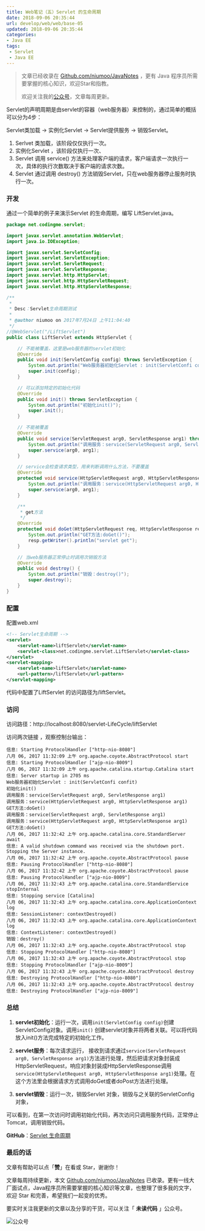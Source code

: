 ```yaml
---
title: Web笔记（五）Servlet 的生命周期
date: 2018-09-06 20:35:44
url: develop/web/web/base-05
updated: 2018-09-06 20:35:44
categories:
- Java EE
tags:
 - Servlet
 - Java EE
---
```


> 文章已经收录在 [Github.com/niumoo/JavaNotes](https://github.com/niumoo/JavaNotes) ，更有 Java 程序员所需要掌握的核心知识，欢迎Star和指教。
>
> 欢迎关注我的[公众号](https://github.com/niumoo/JavaNotes#%E5%85%AC%E4%BC%97%E5%8F%B7)，文章每周更新。


Servlet的声明周期是由servlet的容器（web服务器）来控制的，通过简单的概括可以分为4步：  

Servlet类加载 → 实例化Servlet → Servlet提供服务 → 销毁Servlet。  

1. Serlvet 类加载，该阶段仅仅执行一次。  
1. 实例化Servlet ，该阶段仅执行一次、  
1. Servlet 调用 service() 方法来处理客户端的请求，客户端请求一次执行一次，具体的执行次数取决于客户端的请求次数。    
1. Servlet 通过调用 destroy() 方法销毁Servlet，只在web服务器停止服务时执行一次。  
<!-- more -->

### 开发
通过一个简单的例子来演示Servlet 的生命周期，编写 LiftServlet.java。
```java
package net.codingme.servlet;

import javax.servlet.annotation.WebServlet;
import java.io.IOException;

import javax.servlet.ServletConfig;
import javax.servlet.ServletException;
import javax.servlet.ServletRequest;
import javax.servlet.ServletResponse;
import javax.servlet.http.HttpServlet;
import javax.servlet.http.HttpServletRequest;
import javax.servlet.http.HttpServletResponse;

/**
 * 
 * Desc：Servlet生命周期测试
 * 
 * @author niumoo on 2017年7月24日 上午11:04:40
 */
//@WebServlet("/LiftServlet")
public class LiftServlet extends HttpServlet {

	// 不能被覆盖，这里是web服务器的servlet初始化
	@Override
	public void init(ServletConfig config) throws ServletException {
		System.out.println("Web服务器初始化Servlet : init(ServletConfi confit)");
		super.init(config);
	}

	// 可以添加特定的初始化代码
	@Override
	public void init() throws ServletException {
		System.out.println("初始化init()");
		super.init();
	}

	// 不能被覆盖
	@Override
	public void service(ServletRequest arg0, ServletResponse arg1) throws ServletException, IOException {
		System.out.println("调用服务：service(ServletRequest arg0, ServletResponse arg1)");
		super.service(arg0, arg1);
	}

	// service会检查请求类型，用来判断调用什么方法，不要覆盖
	@Override
	protected void service(HttpServletRequest arg0, HttpServletResponse arg1) throws ServletException, IOException {
		System.out.println("调用服务：service(HttpServletRequest arg0, HttpServletResponse arg1)");
		super.service(arg0, arg1);
	}

	/**
	 * get方法
	 */
	@Override
	protected void doGet(HttpServletRequest req, HttpServletResponse resp) throws ServletException, IOException {
		System.out.println("GET方法:doGet()");
		resp.getWriter().println("servlet get");
	}

	// 当web服务器正常停止时调用次销毁方法
	@Override
	public void destroy() {
		System.out.println("销毁：destroy()");
		super.destroy();
	}
}
```


### 配置
配置web.xml
```xml
<!-- Servlet生命周期 -->
<servlet>
	<servlet-name>liftServlet</servlet-name>
	<servlet-class>net.codingme.servlet.LiftServlet</servlet-class>
</servlet>
<servlet-mapping>
	<servlet-name>liftServlet</servlet-name>
	<url-pattern>/liftServlet</url-pattern>
</servlet-mapping>
```

代码中配置了LiftServlet 的访问路径为/liftServlet。

### 访问

访问路径：http://localhost:8080/servlet-LifeCycle/liftServlet

访问两次链接 ，观察控制台输出：

```
信息: Starting ProtocolHandler ["http-nio-8080"]
八月 06, 2017 11:32:09 上午 org.apache.coyote.AbstractProtocol start
信息: Starting ProtocolHandler ["ajp-nio-8009"]
八月 06, 2017 11:32:09 上午 org.apache.catalina.startup.Catalina start
信息: Server startup in 2705 ms
Web服务器初始化Servlet : init(ServletConfi confit)
初始化init()
调用服务：service(ServletRequest arg0, ServletResponse arg1)
调用服务：service(HttpServletRequest arg0, HttpServletResponse arg1)
GET方法:doGet()
调用服务：service(ServletRequest arg0, ServletResponse arg1)
调用服务：service(HttpServletRequest arg0, HttpServletResponse arg1)
GET方法:doGet()
八月 06, 2017 11:32:42 上午 org.apache.catalina.core.StandardServer await
信息: A valid shutdown command was received via the shutdown port. Stopping the Server instance.
八月 06, 2017 11:32:42 上午 org.apache.coyote.AbstractProtocol pause
信息: Pausing ProtocolHandler ["http-nio-8080"]
八月 06, 2017 11:32:42 上午 org.apache.coyote.AbstractProtocol pause
信息: Pausing ProtocolHandler ["ajp-nio-8009"]
八月 06, 2017 11:32:43 上午 org.apache.catalina.core.StandardService stopInternal
信息: Stopping service [Catalina]
八月 06, 2017 11:32:43 上午 org.apache.catalina.core.ApplicationContext log
信息: SessionListener: contextDestroyed()
八月 06, 2017 11:32:43 上午 org.apache.catalina.core.ApplicationContext log
信息: ContextListener: contextDestroyed()
销毁：destroy()
八月 06, 2017 11:32:43 上午 org.apache.coyote.AbstractProtocol stop
信息: Stopping ProtocolHandler ["http-nio-8080"]
八月 06, 2017 11:32:43 上午 org.apache.coyote.AbstractProtocol stop
信息: Stopping ProtocolHandler ["ajp-nio-8009"]
八月 06, 2017 11:32:43 上午 org.apache.coyote.AbstractProtocol destroy
信息: Destroying ProtocolHandler ["http-nio-8080"]
八月 06, 2017 11:32:43 上午 org.apache.coyote.AbstractProtocol destroy
信息: Destroying ProtocolHandler ["ajp-nio-8009"]
```

### 总结

1. **servlet初始化**：运行一次，调用`init(ServletConfig config)`创建ServletConfig对象。调用`init()` 创建servlet对象并将两者关联。可以将代码放入init()方法完成特定的初始化工作。

1. **servlet服务**：每次请求运行， 接收到请求通过`service(ServletRequest arg0, ServletResponse arg1)`方法进行处理，然后把请求对象封装成HttpServletRequest，响应对象封装成HttpServletResponse调用`service(HttpServletRequest arg0, HttpServletResponse arg1)`处理。在这个方法里会根据请求方式调用doGet或者doPost方法进行处理。

1. **servlet销毁**：运行一次，销毁Servlet  对象，销毁与之关联的ServletConfig对象，

可以看到，在第一次访问时调用初始化代码，再次访问只调用服务代码，正常停止Tomcat，调用销毁代码。

**GitHub**：[Servlet 生命周期](https://github.com/niumoo/webcore/tree/master/servlet-LifeCycle)

### 最后的话

文章有帮助可以点「**赞**」在看或 Star，谢谢你！

文章每周持续更新，本文 [Github.com/niumoo/JavaNotes](https://github.com/niumoo/JavaNotes) 已收录。更有一线大厂面试点，Java程序员所需要掌握的核心知识等文章，也整理了很多我的文字，欢迎 Star 和完善，希望我们一起变的优秀。

要实时关注我更新的文章以及分享的干货，可以关注「 **未读代码** 」公众号。

![公众号](https://camo.githubusercontent.com/a2cbbcea06fb6653b2e0dc25acff3bf0d525a218/68747470733a2f2f63646e2e6a7364656c6976722e6e65742f67682f6e69756d6f6f2f63646e2d6173736574732f776562696e666f2f77656978696e2d7075626c69632e6a7067)